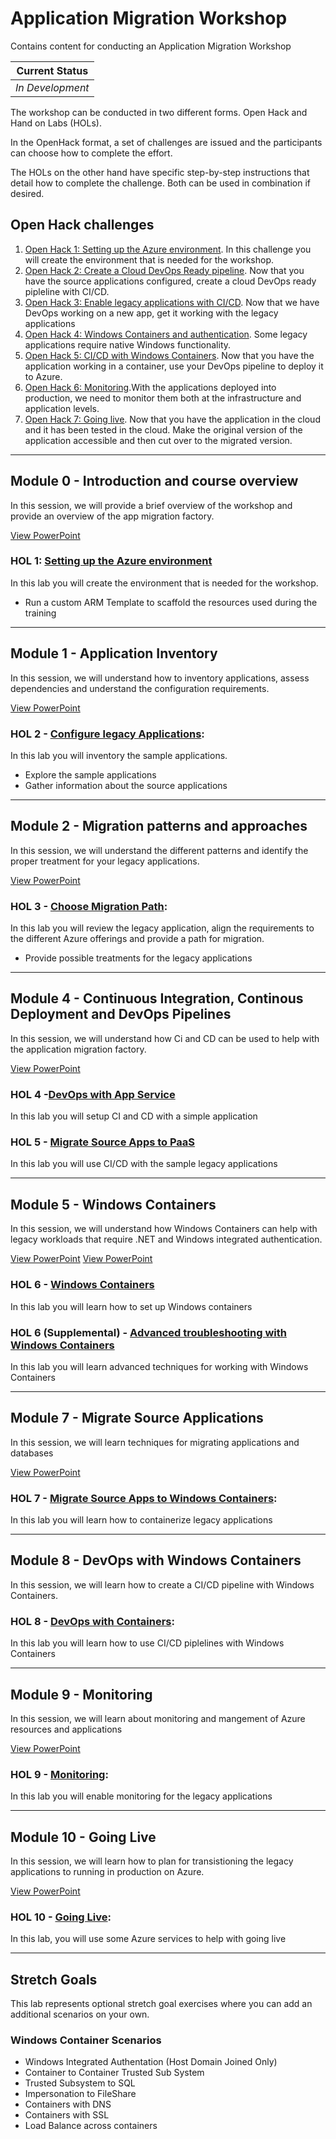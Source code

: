 # Application Migration Workshop

Contains content for conducting an Application Migration Workshop

| Current Status   |
| ---------------- |
| _In Development_ |

The workshop can be conducted in two different forms. Open Hack and Hand on Labs (HOLs).

In the OpenHack format, a set of challenges are issued and the participants can choose how to complete the effort. 

The HOLs on the other hand have specific step-by-step instructions that detail how to complete the challenge. Both can be used in combination if desired.

## Open Hack challenges

1. [Open Hack 1: Setting up the Azure environment](OpenHack/openHack01.md). In this challenge you will create the environment that is needed for the workshop.
1. [Open Hack 2: Create a Cloud DevOps Ready pipeline](OpenHack/openHack02.md). Now that you have the source applications configured, create a cloud DevOps ready pipleline with CI/CD.
1. [Open Hack 3: Enable legacy applications with CI/CD](OpenHack/openHack03.md). Now that we have DevOps working on a new app, get it working with the legacy applications
1. [Open Hack 4: Windows Containers and authentication](OpenHack/openHack04.md). Some legacy applications require native Windows functionality.
1. [Open Hack 5: CI/CD with Windows Containers](OpenHack/openHack05.md). Now that you have the application working in a container, use your DevOps pipeline to deploy it to Azure.
1. [Open Hack 6: Monitoring](OpenHack/openHack06.md).With the applications deployed into production, we need to monitor them both at the infrastructure and application levels.
1. [Open Hack 7: Going live](OpenHack/openHack07.md). Now that you have the application in the cloud and it has been tested in the cloud. Make the original version of the application accessible and then cut over to the migrated version.

----

## Module 0 - Introduction and course overview

In this session, we will provide a brief overview of the workshop and provide an overview of the app migration factory.

[View PowerPoint](Presentation/Module00-DigitalTransformation.pptx?raw=true)

### HOL 1: [Setting up the Azure environment](HOL/01-setup/README.md)

In this lab you will create the environment that is needed for the workshop.

* Run a custom ARM Template to scaffold the resources used during the training

----

## Module 1 - Application Inventory 

In this session, we will understand how to inventory applications, assess dependencies and understand the configuration requirements.

[View PowerPoint](Presentation/Module01-Inventory.pptx?raw=true)

### HOL 2 - [Configure legacy Applications](HOL/02-configure-source-apps/README.md): 

In this lab you will inventory the sample applications.

* Explore the sample applications
* Gather information about the source applications

----

## Module 2 - Migration patterns and approaches

In this session, we will understand the different patterns and identify the proper treatment for your legacy applications.

[View PowerPoint](Presentation/Module02-Migration-patterns-and-approaches.pptx?raw=true)

### HOL 3 - [Choose Migration Path](HOL/03-choose-migration-path/README.md): 

In this lab you will review the legacy application, align the requirements to the different Azure offerings and provide a path for migration.

* Provide possible treatments for the legacy applications

----

## Module 4 - Continuous Integration, Continous Deployment and DevOps Pipelines

In this session, we will understand how Ci and CD can be used to help with the application migration factory.

[View PowerPoint](Presentation/Module04-Devops.pptx?raw=true)

### HOL 4 -[DevOps with App Service](HOL/04-devops-w-app-service/README.md)

In this lab you will setup CI and CD with a simple application

### HOL 5 - [Migrate Source Apps to PaaS](HOL/05-deploy-to-paas/README.md)

In this lab you will use CI/CD with the sample legacy applications

----

## Module 5 - Windows Containers

In this session, we will understand how Windows Containers can help with legacy workloads that require .NET and Windows integrated authentication.

[View PowerPoint](Presentation/Module05-Authentication.pptx?raw=true)
[View PowerPoint](Presentation/Module06-Windows-Containers.pptx?raw=true)

### HOL 6 - [Windows Containers](HOL/06-windows-containers/README.md)

In this lab you will learn how to set up Windows containers

### HOL 6 (Supplemental) - [Advanced troubleshooting with Windows Containers](HOL/06-windows-containers/advanced-troubleshooting.md)

In this lab you will learn advanced techniques for working with Windows Containers

----

## Module 7 - Migrate Source Applications

In this session, we will learn techniques for migrating applications and databases

[View PowerPoint](Presentation/Module07-Database-Migrations.pptx?raw=true)

### HOL 7 - [Migrate Source Apps to Windows Containers](HOL/07-app-to-container/README.md): 

In this lab you will learn how to containerize legacy applications

----

## Module 8 - DevOps with Windows Containers

In this session, we will learn how to create a CI/CD pipeline with Windows Containers.

### HOL 8 - [DevOps with Containers](HOL/08-devops-w-containers/README.md): 

In this lab you will learn how to use CI/CD piplelines with Windows Containers

----

## Module 9 - Monitoring

In this session, we will learn about monitoring and mangement of Azure resources and applications

[View PowerPoint](Presentation/Module09-Monitoring-and-Alerting.pptx?raw=true)

### HOL 9 - [Monitoring](HOL/09-monitoring-alerting/README.md): 

In this lab you will enable monitoring for the legacy applications

----

## Module 10 - Going Live 

In this session, we will learn how to plan for transistioning the legacy applications to running in production on Azure.

[View PowerPoint](Presentation/Module10-Going-Live.pptx?raw=true)

### HOL 10 - [Going Live](HOL/10-going-live/README.md): 

In this lab, you will use some Azure services to help with going live


----

## Stretch Goals

This lab represents optional stretch goal exercises where you can add an additional scenarios on your own.

### Windows Container Scenarios

* Windows Integrated Authentation (Host Domain Joined Only)
* Container to Container Trusted Sub System
* Trusted Subsystem to SQL
* Impersonation to FileShare
* Containers with DNS
* Containers with SSL
* Load Balance across containers